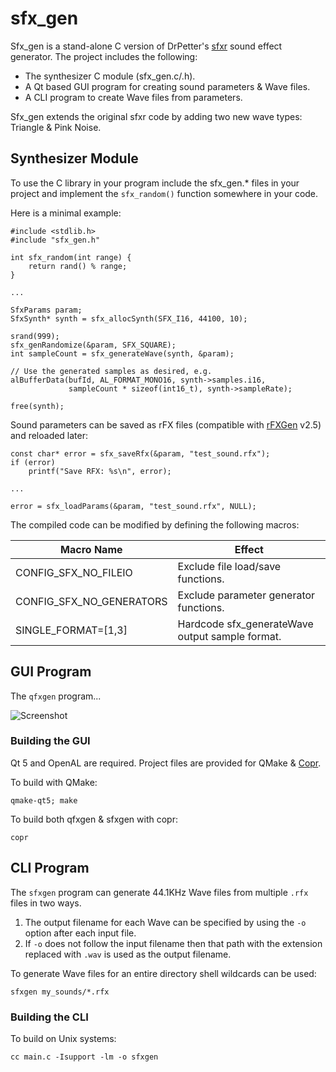sfx_gen
=======

Sfx_gen is a stand-alone C version of DrPetter's [sfxr] sound effect generator.
The project includes the following:

  - The synthesizer C module (sfx_gen.c/.h).
  - A Qt based GUI program for creating sound parameters & Wave files.
  - A CLI program to create Wave files from parameters.

Sfx_gen extends the original sfxr code by adding two new wave types: Triangle
& Pink Noise.


Synthesizer Module
------------------

To use the C library in your program include the sfx_gen.\* files in
your project and implement the `sfx_random()` function somewhere in your code.

Here is a minimal example:

    #include <stdlib.h>
    #include "sfx_gen.h"

    int sfx_random(int range) {
        return rand() % range;
    }

    ...

    SfxParams param;
    SfxSynth* synth = sfx_allocSynth(SFX_I16, 44100, 10);

    srand(999);
    sfx_genRandomize(&param, SFX_SQUARE);
    int sampleCount = sfx_generateWave(synth, &param);

    // Use the generated samples as desired, e.g.
    alBufferData(bufId, AL_FORMAT_MONO16, synth->samples.i16,
                 sampleCount * sizeof(int16_t), synth->sampleRate);

    free(synth);

Sound parameters can be saved as rFX files (compatible with [rFXGen] v2.5) and
reloaded later:

    const char* error = sfx_saveRfx(&param, "test_sound.rfx");
    if (error)
        printf("Save RFX: %s\n", error);

    ...

    error = sfx_loadParams(&param, "test_sound.rfx", NULL);

The compiled code can be modified by defining the following macros:

Macro Name               | Effect
-------------------------|--------------
CONFIG_SFX_NO_FILEIO     | Exclude file load/save functions.
CONFIG_SFX_NO_GENERATORS | Exclude parameter generator functions.
SINGLE_FORMAT=[1,3]      | Hardcode sfx_generateWave output sample format.


GUI Program
-----------

The `qfxgen` program...

![Screenshot](https://github.com/WickedSmoke/sfx_gen/wiki/images/qfxgen.jpg)

### Building the GUI

Qt 5 and OpenAL are required.  Project files are provided for QMake & [Copr].

To build with QMake:

    qmake-qt5; make

To build both qfxgen & sfxgen with copr:

    copr


CLI Program
-----------

The `sfxgen` program can generate 44.1KHz Wave files from multiple `.rfx`
files in two ways.

 1. The output filename for each Wave can be specified by using the `-o`
    option after each input file.
 2. If `-o` does not follow the input filename then that path with the
    extension replaced with `.wav` is used as the output filename.

To generate Wave files for an entire directory shell wildcards can be used:

    sfxgen my_sounds/*.rfx

### Building the CLI

To build on Unix systems:

    cc main.c -Isupport -lm -o sfxgen


[sfxr]: http://www.drpetter.se/project_sfxr.html
[rFXGen]: https://raylibtech.itch.io/rfxgen
[Copr]: http://urlan.sourceforge.net/copr.html

